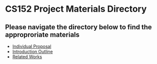 # CS152 Project Materials Directory

## Please navigate the directory below to find the approproriate materials
* [Individual Proposal](https://max-baum.github.io/cs152projectproposal/individualproposal)
* [Introduction Outline](https://max-baum.github.io/cs152projectproposal/introductionoutline)
* [Related Works](https://max-baum.github.io/cs152projectproposal/relatedworks)
